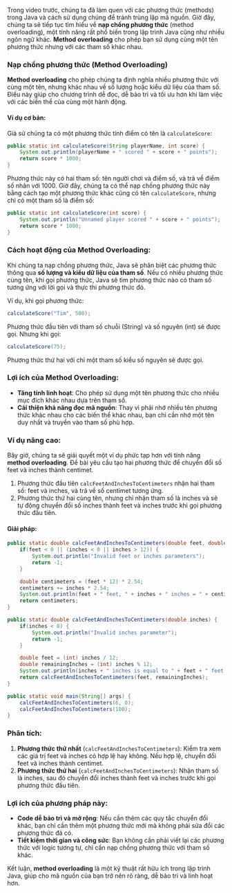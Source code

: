 Trong video trước, chúng ta đã làm quen với các phương thức (methods) trong Java và cách sử dụng chúng để tránh trùng lặp mã nguồn. Giờ đây, chúng ta sẽ tiếp tục tìm hiểu về **nạp chồng phương thức** (method overloading), một tính năng rất phổ biến trong lập trình Java cũng như nhiều ngôn ngữ khác. **Method overloading** cho phép bạn sử dụng cùng một tên phương thức nhưng với các tham số khác nhau.

### Nạp chồng phương thức (Method Overloading)

**Method overloading** cho phép chúng ta định nghĩa nhiều phương thức với cùng một tên, nhưng khác nhau về số lượng hoặc kiểu dữ liệu của tham số. Điều này giúp cho chương trình dễ đọc, dễ bảo trì và tối ưu hơn khi làm việc với các biến thể của cùng một hành động.

#### Ví dụ cơ bản:
Giả sử chúng ta có một phương thức tính điểm có tên là `calculateScore`:

```java
public static int calculateScore(String playerName, int score) {
    System.out.println(playerName + " scored " + score + " points");
    return score * 1000;
}
```

Phương thức này có hai tham số: tên người chơi và điểm số, và trả về điểm số nhân với 1000. Giờ đây, chúng ta có thể nạp chồng phương thức này bằng cách tạo một phương thức khác cũng có tên `calculateScore`, nhưng chỉ có một tham số là điểm số:

```java
public static int calculateScore(int score) {
    System.out.println("Unnamed player scored " + score + " points");
    return score * 1000;
}
```

### Cách hoạt động của Method Overloading:
Khi chúng ta nạp chồng phương thức, Java sẽ phân biệt các phương thức thông qua **số lượng và kiểu dữ liệu của tham số**. Nếu có nhiều phương thức cùng tên, khi gọi phương thức, Java sẽ tìm phương thức nào có tham số tương ứng với lời gọi và thực thi phương thức đó.

Ví dụ, khi gọi phương thức:
```java
calculateScore("Tim", 500);
```
Phương thức đầu tiên với tham số chuỗi (String) và số nguyên (int) sẽ được gọi. Nhưng khi gọi:
```java
calculateScore(75);
```
Phương thức thứ hai với chỉ một tham số kiểu số nguyên sẽ được gọi.

### Lợi ích của Method Overloading:
- **Tăng tính linh hoạt**: Cho phép sử dụng một tên phương thức cho nhiều mục đích khác nhau dựa trên tham số.
- **Cải thiện khả năng đọc mã nguồn**: Thay vì phải nhớ nhiều tên phương thức khác nhau cho các biến thể khác nhau, bạn chỉ cần nhớ một tên duy nhất và truyền vào tham số phù hợp.

### Ví dụ nâng cao:

Bây giờ, chúng ta sẽ giải quyết một ví dụ phức tạp hơn với tính năng **method overloading**. Đề bài yêu cầu tạo hai phương thức để chuyển đổi số feet và inches thành centimet.

1. Phương thức đầu tiên `calcFeetAndInchesToCentimeters` nhận hai tham số: feet và inches, và trả về số centimet tương ứng.
2. Phương thức thứ hai cùng tên, nhưng chỉ nhận tham số là inches và sẽ tự động chuyển đổi số inches thành feet và inches trước khi gọi phương thức đầu tiên.

#### Giải pháp:

```java
public static double calcFeetAndInchesToCentimeters(double feet, double inches) {
    if(feet < 0 || (inches < 0 || inches > 12)) {
        System.out.println("Invalid feet or inches parameters");
        return -1;
    }

    double centimeters = (feet * 12) * 2.54;
    centimeters += inches * 2.54;
    System.out.println(feet + " feet, " + inches + " inches = " + centimeters + " cm");
    return centimeters;
}

public static double calcFeetAndInchesToCentimeters(double inches) {
    if(inches < 0) {
        System.out.println("Invalid inches parameter");
        return -1;
    }

    double feet = (int) inches / 12;
    double remainingInches = (int) inches % 12;
    System.out.println(inches + " inches is equal to " + feet + " feet and " + remainingInches + " inches");
    return calcFeetAndInchesToCentimeters(feet, remainingInches);
}

public static void main(String[] args) {
    calcFeetAndInchesToCentimeters(6, 0);
    calcFeetAndInchesToCentimeters(100);
}
```

### Phân tích:
1. **Phương thức thứ nhất** (`calcFeetAndInchesToCentimeters`): Kiểm tra xem các giá trị feet và inches có hợp lệ hay không. Nếu hợp lệ, chuyển đổi feet và inches thành centimet.
2. **Phương thức thứ hai** (`calcFeetAndInchesToCentimeters`): Nhận tham số là inches, sau đó chuyển đổi inches thành feet và inches trước khi gọi phương thức đầu tiên.

### Lợi ích của phương pháp này:
- **Code dễ bảo trì và mở rộng**: Nếu cần thêm các quy tắc chuyển đổi khác, bạn chỉ cần thêm một phương thức mới mà không phải sửa đổi các phương thức đã có.
- **Tiết kiệm thời gian và công sức**: Bạn không cần phải viết lại các phương thức với logic tương tự, chỉ cần nạp chồng phương thức với tham số khác.

Kết luận, **method overloading** là một kỹ thuật rất hữu ích trong lập trình Java, giúp cho mã nguồn của bạn trở nên rõ ràng, dễ bảo trì và linh hoạt hơn.
